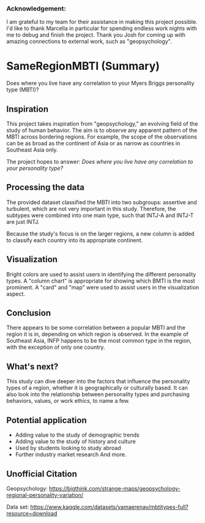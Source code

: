 ### Acknowledgement: 
I am grateful to my team for their assistance in making this project possible.
I'd like to thank Marcella in particular for spending endless work nights with me to debug and finish the project.
Thank you Josh for coming up with amazing connections to external work, such as "geopsychology".

# SameRegionMBTI (Summary)
Does where you live have any correlation to your Myers Briggs personality type (MBTI)?

## Inspiration
This project takes inspiration from "geopsychology," an evolving field of the study of human behavior.
The aim is to observe any apparent pattern of the MBTI across bordering regions. For example, the scope of the observations can be as broad as the continent of Asia or as narrow as countries in Southeast Asia only.

The project hopes to answer: *Does where you live have any correlation to your personality type?*

## Processing the data
The provided dataset classified the MBTI into two subgroups: assertive and turbulent, which are not very important in this study. Therefore, the subtypes were combined into one main type, such that INTJ-A and INTJ-T are just INTJ.

Because the study's focus is on the larger regions, a new column is added to classify each country into its appropriate continent. 

## Visualization
Bright colors are used to assist users in identifying the different personality types. A "column chart" is appropriate for showing which BMTI is the most prominent.
A "card" and "map" were used to assist users in the visualization aspect.


## Conclusion
There appears to be some correlation between a popular MBTI and the region it is in, depending on which region is observed.
In the example of Southeast Asia, INFP happens to be the most common type in the region, with the exception of only one country.


## What's next?
This study can dive deeper into the factors that influence the personality types of a region, whether it is geographically or culturally based. It can also look into the relationship between personality types and purchasing behaviors, values, or work ethics, to name a few.

## Potential application
- Adding value to the study of demographic trends
- Adding value to the study of history and culture
- Used by students looking to study abroad
- Further industry market research
And more.

## Unofficial Citation
Geopsychology:
https://bigthink.com/strange-maps/geopsychology-regional-personality-variation/

Data set:
https://www.kaggle.com/datasets/yamaerenay/mbtitypes-full?resource=download
